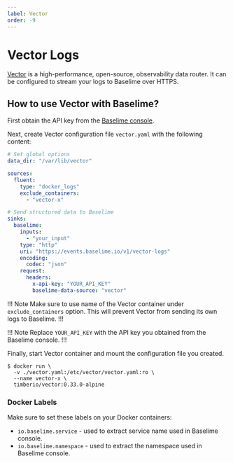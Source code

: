 ```yaml
---
label: Vector
order: -9
---
```


# Vector Logs
[Vector](https://vector.dev/) is a high-performance, open-source, observability data router.
It can be configured to stream your logs to Baselime over HTTPS.

## How to use Vector with Baselime?

First obtain the API key from the
[Baselime console](https://console.baselime.io).


Next, create Vector configuration file `vector.yaml` with the following content:
```yaml # :icon-code: vector.yaml
# Set global options
data_dir: "/var/lib/vector"

sources:
  fluent:
    type: "docker_logs"
    exclude_containers:
      - "vector-x"

# Send structured data to Baselime
sinks:
  baselime:
    inputs:
      - "your_input"
    type: "http"
    uri: "https://events.baselime.io/v1/vector-logs"
    encoding:
      codec: "json"
    request:
      headers:
        x-api-key: "YOUR_API_KEY"
        baselime-data-source: "vector"
```
!!! Note
Make sure to use name of the Vector container under `exclude_containers` option.
This will prevent Vector from sending its own logs to Baselime.
!!!

!!! Note
Replace `YOUR_API_KEY` with the API key you obtained from the Baselime console.
!!!


Finally, start Vector container and mount the configuration file you created.
```shell
$ docker run \
  -v ./vector.yaml:/etc/vector/vector.yaml:ro \
  --name vector-x \
  timberio/vector:0.33.0-alpine
```

### Docker Labels
Make sure to set these labels on your Docker containers:
* `io.baselime.service` - used to extract service name used in Baselime console.
* `io.baselime.namespace` - used to extract the namespace used in Baselime console.